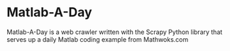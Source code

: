 # Matlab-A-Day
Matlab-A-Day is a web crawler written with the Scrapy Python library that serves up a daily Matlab coding example from Mathwoks.com
